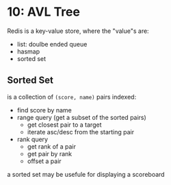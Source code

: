 # 10: AVL Tree

Redis is a key-value store, where the "value"s are:
- list: doulbe ended queue
- hasmap
- sorted set

## Sorted Set

is a collection of `(score, name)` pairs indexed:

- find score by name
- range query (get a subset of the sorted pairs)
  - get closest pair to a target
  - iterate asc/desc from the starting pair
- rank query
  - get rank of a pair
  - get pair by rank
  - offset a pair

a sorted set may be usefule for displaying a scoreboard  
